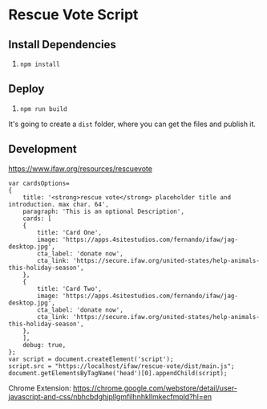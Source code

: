 # Rescue Vote Script

## Install Dependencies

1. `npm install`

## Deploy

1. `npm run build`

It's going to create a `dist` folder, where you can get the files and publish it.

## Development

https://www.ifaw.org/resources/rescuevote

```
var cardsOptions=
{
	title: '<strong>rescue vote</strong> placeholder title and introduction. max char. 64',
	paragraph: 'This is an optional Description',
	cards: [
	{
		title: 'Card One',
		image: 'https://apps.4sitestudios.com/fernando/ifaw/jag-desktop.jpg',
		cta_label: 'donate now',
		cta_link: 'https://secure.ifaw.org/united-states/help-animals-this-holiday-season',
	},
	{
		title: 'Card Two',
		image: 'https://apps.4sitestudios.com/fernando/ifaw/jag-desktop.jpg',
		cta_label: 'donate now',
		cta_link: 'https://secure.ifaw.org/united-states/help-animals-this-holiday-season',
	},
	],
	debug: true,
};
var script = document.createElement('script');
script.src = "https://localhost/ifaw/rescue-vote/dist/main.js";
document.getElementsByTagName('head')[0].appendChild(script);
```

Chrome Extension: https://chrome.google.com/webstore/detail/user-javascript-and-css/nbhcbdghjpllgmfilhnhkllmkecfmpld?hl=en
